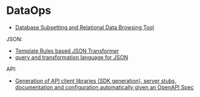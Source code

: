 # DataOps

- [Database Subsetting and Relational Data Browsing Tool](https://github.com/Wisser/Jailer)

JSON:
- [Template Rules based JSON Transformer](https://github.com/amida-tech/jsonapter)
- [query and transformation language for JSON](https://github.com/schibsted/jslt)

API:
- [Generation of API client libraries (SDK generation), server stubs, documentation and configuration automatically given an OpenAPI Spec](https://github.com/OpenAPITools/openapi-generator)
